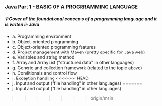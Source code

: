 ### Java Part 1 - BASIC OF A PROGRRAMMING LANGUAGE

##### 💡 Cover all the foundational concepts of a programming language and it is writen in Java

  - a. Programming environment
  - b. Object-oriented programming
  - c. Object-oriented programming features
  - d. Project management with Maven (pretty specific for Java web)
  - e. Variables and string method
  - f. Array and ArrayList ("structured data" in other languages)
  - g. Generic and collection framework (related to the topic above)
  - h. Conditionals and control flow
  - i. Exception handling
<<<<<<< HEAD
  - j. Input and output ("file handling" in other languages)
=======
  - j. Input and output ("file handling" in other languages)
>>>>>>> origin/main
